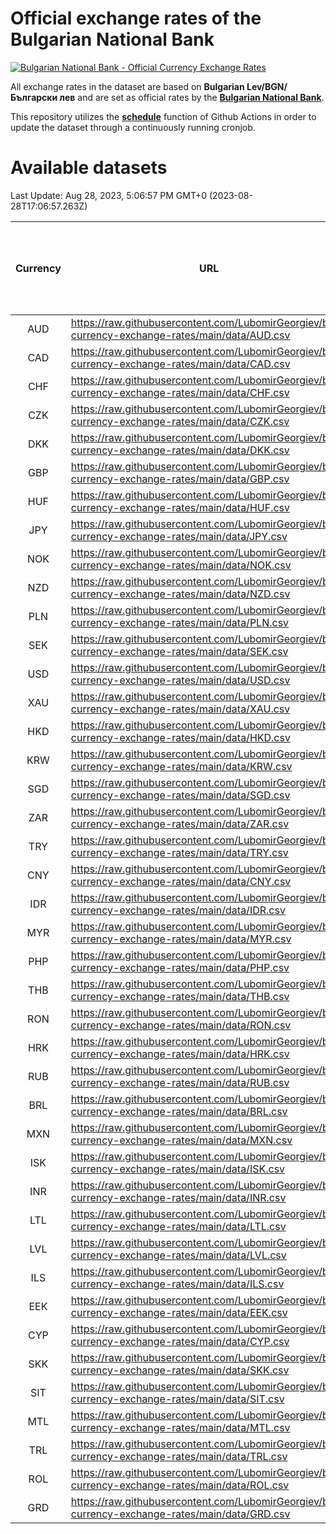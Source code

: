 # Official exchange rates of the Bulgarian National Bank

[![Bulgarian National Bank - Official Currency Exchange Rates](https://github.com/LubomirGeorgiev/bnb-currency-exchange-rates/actions/workflows/update-rates.yml/badge.svg?branch=main)](https://github.com/LubomirGeorgiev/bnb-currency-exchange-rates/actions/workflows/update-rates.yml)

All exchange rates in the dataset are based on **Bulgarian Lev/BGN/Български лев** and are set as official rates by the [**Bulgarian National Bank**](https://www.bnb.bg/Statistics/StExternalSector/StExchangeRates/StERForeignCurrencies/index.htm?toLang=_EN).

This repository utilizes the [**schedule**](https://docs.github.com/en/actions/reference/events-that-trigger-workflows) function of Github Actions in order to update the dataset through a continuously running cronjob.

# Available datasets

<!-- START LINKS (DO NOT EVER FU*ING DELETE THIS COMMENT FOR THE LOVE OF YOUR LIFE!!! IF YOU ARE CURIOS HOW IT WORKS, YOU CAN HAVE A LOOK AT ./src/updateReadme.ts) -->

Last Update: Aug 28, 2023, 5:06:57 PM GMT+0 (2023-08-28T17:06:57.263Z)

| Currency | URL                                                                                             | Number of records | Number of missing days that were filled in |
| :------: | ----------------------------------------------------------------------------------------------- | :---------------: | :----------------------------------------: |
|   AUD    | https://raw.githubusercontent.com/LubomirGeorgiev/bnb-currency-exchange-rates/main/data/AUD.csv |       8963        |                    2768                    |
|   CAD    | https://raw.githubusercontent.com/LubomirGeorgiev/bnb-currency-exchange-rates/main/data/CAD.csv |       8963        |                    2768                    |
|   CHF    | https://raw.githubusercontent.com/LubomirGeorgiev/bnb-currency-exchange-rates/main/data/CHF.csv |       8963        |                    2768                    |
|   CZK    | https://raw.githubusercontent.com/LubomirGeorgiev/bnb-currency-exchange-rates/main/data/CZK.csv |       8963        |                    2768                    |
|   DKK    | https://raw.githubusercontent.com/LubomirGeorgiev/bnb-currency-exchange-rates/main/data/DKK.csv |       8963        |                    2768                    |
|   GBP    | https://raw.githubusercontent.com/LubomirGeorgiev/bnb-currency-exchange-rates/main/data/GBP.csv |       8963        |                    2768                    |
|   HUF    | https://raw.githubusercontent.com/LubomirGeorgiev/bnb-currency-exchange-rates/main/data/HUF.csv |       8963        |                    2768                    |
|   JPY    | https://raw.githubusercontent.com/LubomirGeorgiev/bnb-currency-exchange-rates/main/data/JPY.csv |       8963        |                    2768                    |
|   NOK    | https://raw.githubusercontent.com/LubomirGeorgiev/bnb-currency-exchange-rates/main/data/NOK.csv |       8963        |                    2768                    |
|   NZD    | https://raw.githubusercontent.com/LubomirGeorgiev/bnb-currency-exchange-rates/main/data/NZD.csv |       8963        |                    2768                    |
|   PLN    | https://raw.githubusercontent.com/LubomirGeorgiev/bnb-currency-exchange-rates/main/data/PLN.csv |       8963        |                    2768                    |
|   SEK    | https://raw.githubusercontent.com/LubomirGeorgiev/bnb-currency-exchange-rates/main/data/SEK.csv |       8963        |                    2768                    |
|   USD    | https://raw.githubusercontent.com/LubomirGeorgiev/bnb-currency-exchange-rates/main/data/USD.csv |       8963        |                    2768                    |
|   XAU    | https://raw.githubusercontent.com/LubomirGeorgiev/bnb-currency-exchange-rates/main/data/XAU.csv |       8963        |                    2770                    |
|   HKD    | https://raw.githubusercontent.com/LubomirGeorgiev/bnb-currency-exchange-rates/main/data/HKD.csv |       8361        |                    2588                    |
|   KRW    | https://raw.githubusercontent.com/LubomirGeorgiev/bnb-currency-exchange-rates/main/data/KRW.csv |       8361        |                    2588                    |
|   SGD    | https://raw.githubusercontent.com/LubomirGeorgiev/bnb-currency-exchange-rates/main/data/SGD.csv |       8361        |                    2588                    |
|   ZAR    | https://raw.githubusercontent.com/LubomirGeorgiev/bnb-currency-exchange-rates/main/data/ZAR.csv |       8361        |                    2588                    |
|   TRY    | https://raw.githubusercontent.com/LubomirGeorgiev/bnb-currency-exchange-rates/main/data/TRY.csv |       6782        |                    2098                    |
|   CNY    | https://raw.githubusercontent.com/LubomirGeorgiev/bnb-currency-exchange-rates/main/data/CNY.csv |       6664        |                    2064                    |
|   IDR    | https://raw.githubusercontent.com/LubomirGeorgiev/bnb-currency-exchange-rates/main/data/IDR.csv |       6664        |                    2064                    |
|   MYR    | https://raw.githubusercontent.com/LubomirGeorgiev/bnb-currency-exchange-rates/main/data/MYR.csv |       6664        |                    2064                    |
|   PHP    | https://raw.githubusercontent.com/LubomirGeorgiev/bnb-currency-exchange-rates/main/data/PHP.csv |       6664        |                    2064                    |
|   THB    | https://raw.githubusercontent.com/LubomirGeorgiev/bnb-currency-exchange-rates/main/data/THB.csv |       6664        |                    2064                    |
|   RON    | https://raw.githubusercontent.com/LubomirGeorgiev/bnb-currency-exchange-rates/main/data/RON.csv |       6605        |                    2046                    |
|   HRK    | https://raw.githubusercontent.com/LubomirGeorgiev/bnb-currency-exchange-rates/main/data/HRK.csv |       6426        |                    1990                    |
|   RUB    | https://raw.githubusercontent.com/LubomirGeorgiev/bnb-currency-exchange-rates/main/data/RUB.csv |       6122        |                    1893                    |
|   BRL    | https://raw.githubusercontent.com/LubomirGeorgiev/bnb-currency-exchange-rates/main/data/BRL.csv |       5692        |                    1765                    |
|   MXN    | https://raw.githubusercontent.com/LubomirGeorgiev/bnb-currency-exchange-rates/main/data/MXN.csv |       5692        |                    1765                    |
|   ISK    | https://raw.githubusercontent.com/LubomirGeorgiev/bnb-currency-exchange-rates/main/data/ISK.csv |       5663        |                    1757                    |
|   INR    | https://raw.githubusercontent.com/LubomirGeorgiev/bnb-currency-exchange-rates/main/data/INR.csv |       5323        |                    1649                    |
|   LTL    | https://raw.githubusercontent.com/LubomirGeorgiev/bnb-currency-exchange-rates/main/data/LTL.csv |       5212        |                    1600                    |
|   LVL    | https://raw.githubusercontent.com/LubomirGeorgiev/bnb-currency-exchange-rates/main/data/LVL.csv |       4849        |                    1488                    |
|   ILS    | https://raw.githubusercontent.com/LubomirGeorgiev/bnb-currency-exchange-rates/main/data/ILS.csv |       4597        |                    1428                    |
|   EEK    | https://raw.githubusercontent.com/LubomirGeorgiev/bnb-currency-exchange-rates/main/data/EEK.csv |       4363        |                    1337                    |
|   CYP    | https://raw.githubusercontent.com/LubomirGeorgiev/bnb-currency-exchange-rates/main/data/CYP.csv |       3267        |                    999                     |
|   SKK    | https://raw.githubusercontent.com/LubomirGeorgiev/bnb-currency-exchange-rates/main/data/SKK.csv |       3033        |                    934                     |
|   SIT    | https://raw.githubusercontent.com/LubomirGeorgiev/bnb-currency-exchange-rates/main/data/SIT.csv |       2905        |                    889                     |
|   MTL    | https://raw.githubusercontent.com/LubomirGeorgiev/bnb-currency-exchange-rates/main/data/MTL.csv |       2665        |                    819                     |
|   TRL    | https://raw.githubusercontent.com/LubomirGeorgiev/bnb-currency-exchange-rates/main/data/TRL.csv |       2179        |                    668                     |
|   ROL    | https://raw.githubusercontent.com/LubomirGeorgiev/bnb-currency-exchange-rates/main/data/ROL.csv |       1756        |                    542                     |
|   GRD    | https://raw.githubusercontent.com/LubomirGeorgiev/bnb-currency-exchange-rates/main/data/GRD.csv |        720        |                    216                     |

<!-- END LINKS (DO NOT EVER FU*ING DELETE THIS COMMENT FOR THE LOVE OF YOUR LIFE!!! IF YOU ARE CURIOS HOW IT WORKS, YOU CAN HAVE A LOOK AT ./src/updateReadme.ts) -->
